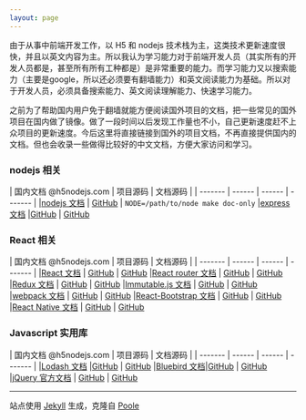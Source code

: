 ```yaml
---
layout: page
---
```


由于从事中前端开发工作，以 H5 和 nodejs 技术栈为主，这类技术更新速度很快，并且以英文内容为主。所以我认为学习能力对于前端开发人员（其实所有的开发人员都是，甚至所有所有工种都是）是非常重要的能力。而学习能力又以搜索能力（主要是google，所以还必须要有翻墙能力）和英文阅读能力为基础。所以对于开发人员，必须具备搜索能力、英文阅读理解能力、快速学习能力。

之前为了帮助国内用户免于翻墙就能方便阅读国外项目的文档，把一些常见的国外项目在国内做了镜像。做了一段时间以后发现工作量也不小，自己更新速度赶不上众项目的更新速度。今后这里将直接链接到国外的项目文档，不再直接提供国内的文档。但也会收录一些做得比较好的中文文档，方便大家访问和学习。

### nodejs 相关

| 国内文档 @h5nodejs.com | 项目源码 | 文档源码 |
| ------- | ------ | ------ | ------- |
|[nodejs 文档](http://doc.h5nodejs.com/node/out/doc/api/) | [GitHub](https://github.com/nodejs/node) | `NODE=/path/to/node make doc-only`
|[express 文档](http://express.h5nodejs.com/) |[GitHub](https://github.com/expressjs/express) | [GitHub](https://github.com/expressjs/expressjs.com)

### React 相关

| 国内文档 @h5nodejs.com | 项目源码 | 文档源码 |
| ------- | ------ | ------ | ------- |
|[React 文档](http://doc.h5nodejs.com/react/) | [GitHub](https://github.com/facebook/react) | [GitHub](https://github.com/facebook/react/tree/gh-pages)
|[React router 文档](http://doc.h5nodejs.com/react-router/) | [GitHub](https://github.com/ReactTraining/react-router) | [GitHub](https://github.com/ReactTraining/react-router/tree/master/docs)
|[Redux 文档](http://doc.h5nodejs.com/redux/) | [GitHub](https://github.com/reactjs/redux) | [GitHub](https://github.com/reactjs/redux/tree/gh-pages)
|[Immutable.js 文档](http://doc.h5nodejs.com/immutable-js/) | [GitHub](https://github.com/facebook/immutable-js) | [GitHub](https://github.com/facebook/immutable-js/tree/gh-pages)
|[webpack 文档](http://doc.h5nodejs.com/webpack/) | [GitHub](https://github.com/webpack/webpack) | [GitHub](https://github.com/webpack/docs)
|[React-Bootstrap 文档](http://react-bootstrap.h5nodejs.com/) | [GitHub](https://github.com/react-bootstrap/react-bootstrap) | [GitHub](https://github.com/react-bootstrap/react-bootstrap.github.io)
|[React Native 文档](http://reactnative.cn/) | [GitHub](https://github.com/facebook/react-native) | [GitHub](https://github.com/facebook/react-native/tree/gh-pages)

### Javascript 实用库

| 国内文档 @h5nodejs.com | 项目源码 | 文档源码 |
| ------- | ------ | ------ | ------- |
|[Lodash 文档](http://lodash.h5nodejs.com/) |[GitHub](https://github.com/lodash/lodash) | [GitHub](https://github.com/lodash/lodash.com)
|[Bluebird 文档](http://bluebird.h5nodejs.com/docs/getting-started.html)|[GitHub](https://github.com/petkaantonov/bluebird) | [GitHub](https://github.com/petkaantonov/bluebird/tree/gh-pages)
|[jQuery 官方文档](https://api.jquery.com/) | [GitHub](https://github.com/jquery/jquery) | [GitHub](https://github.com/jquery/api.jquery.com)

-----

站点使用 [Jekyll](http://jekyllrb.com/) 生成，克隆自 [Poole](https://github.com/poole/poole)
